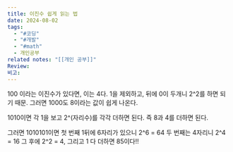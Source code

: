 ```yaml
---
title: 이진수 쉽게 읽는 법
date: 2024-08-02
tags:
  - "#코딩"
  - "#개발"
  - "#math"
  - 개인공부
related notes: "[[개인 공부]]"
Review: 
비고:
---
```


100 이라는 이진수가 있다면, 이는 4다.
1을 제외하고, 뒤에 0이 두개니 2^2를 하면 되기 때문.
그러면 1000도 8이라는 값이 쉽게 나온다.

1010이면 각 1을 보고 2^(자리수)를 각각 더하면 된다.
즉 8과 4를 더하면 된다.

그러면 1010101이면
첫 번째 1뒤에 6자리가 있으니 2^6 = 64
두 번째는 4자리니 2^4 = 16
그 후에 2^2 = 4, 그리고 1
다 더하면 85이다!!
